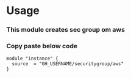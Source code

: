 # Usage
### This module creates sec group om aws
### Copy paste below code

```
module "instance" {
  source  = "GH_USERNAME/securitygroup/aws"
}
```